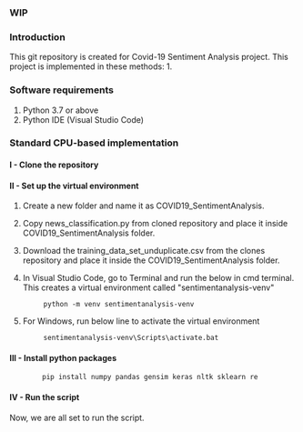 ### **WIP**

### **Introduction**
This git repository is created for Covid-19 Sentiment Analysis project. This project is implemented in these methods:
1. 


### **Software requirements**
1. Python 3.7 or above
2. Python IDE (Visual Studio Code)

### **Standard CPU-based implementation**

#### **I - Clone the repository**

#### **II - Set up the virtual environment**
1. Create a new folder and name it as COVID19_SentimentAnalysis.
2. Copy news_classification.py from cloned repository and place it inside COVID19_SentimentAnalysis folder.
3. Download the training_data_set_unduplicate.csv from the clones repository and place it inside the COVID19_SentimentAnalysis folder.
4. In Visual Studio Code, go to Terminal and run the below in cmd terminal. This creates a virtual environment called "sentimentanalysis-venv"
   
            python -m venv sentimentanalysis-venv
5. For Windows, run below line to activate the virtual environment
   
            sentimentanalysis-venv\Scripts\activate.bat

   
#### **III - Install python packages**

            pip install numpy pandas gensim keras nltk sklearn re       

#### **IV - Run the script**
Now, we are all set to run the script.
